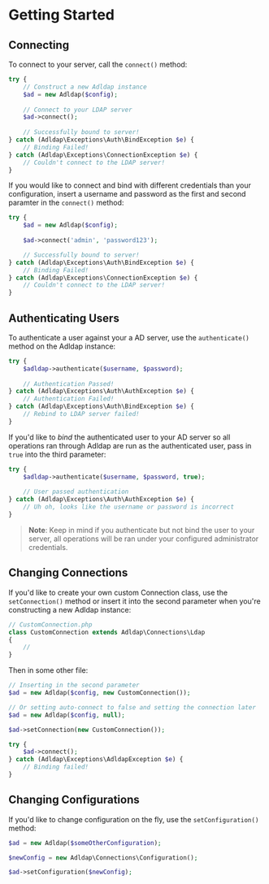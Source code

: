 # Getting Started

## Connecting

To connect to your server, call the `connect()` method:

```php
try {
    // Construct a new Adldap instance
    $ad = new Adldap($config);
    
    // Connect to your LDAP server
    $ad->connect();
    
    // Successfully bound to server!
} catch (Adldap\Exceptions\Auth\BindException $e) {
    // Binding Failed!
} catch (Adldap\Exceptions\ConnectionException $e) {
    // Couldn't connect to the LDAP server!
}
```

If you would like to connect and bind with different credentials than your configuration, insert a username and password as
the first and second paramter in the `connect()` method:

```php
try {
    $ad = new Adldap($config);
     
    $ad->connect('admin', 'password123');

    // Successfully bound to server!
} catch (Adldap\Exceptions\Auth\BindException $e) {
    // Binding Failed!
} catch (Adldap\Exceptions\ConnectionException $e) {
    // Couldn't connect to the LDAP server!
}
```

## Authenticating Users

To authenticate a user against your a AD server, use the `authenticate()` method on the Adldap instance:

```php
try {
    $adldap->authenticate($username, $password);
    
    // Authentication Passed!
} catch (Adldap\Exceptions\Auth\AuthException $e) {
    // Authentication Failed!
} catch (Adldap\Exceptions\Auth\BindException $e) {
    // Rebind to LDAP server failed!
}
```

If you'd like to *bind* the authenticated user to your AD server so all operations ran through Adldap are run as the authenticated user,
pass in `true` into the third parameter:

```php
try {
    $adldap->authenticate($username, $password, true);
    
    // User passed authentication
} catch (Adldap\Exceptions\Auth\AuthException $e) {
    // Uh oh, looks like the username or password is incorrect
}
```

> **Note**: Keep in mind if you authenticate but not bind the user to your server, all operations will be
ran under your configured administrator credentials.

## Changing Connections

If you'd like to create your own custom Connection class, use the `setConnection()` method or insert it into the
second parameter when you're constructing a new Adldap instance:

```php
// CustomConnection.php
class CustomConnection extends Adldap\Connections\Ldap
{
    //
}
```

Then in some other file:

```php
// Inserting in the second parameter
$ad = new Adldap($config, new CustomConnection());

// Or setting auto-connect to false and setting the connection later
$ad = new Adldap($config, null);

$ad->setConnection(new CustomConnection());

try {
    $ad->connect();
} catch (Adldap\Exceptions\AdldapException $e) {
    // Binding failed!
}
```

## Changing Configurations

If you'd like to change configuration on the fly, use the `setConfiguration()` method:

```php
$ad = new Adldap($someOtherConfiguration);

$newConfig = new Adldap\Connections\Configuration();

$ad->setConfiguration($newConfig);
```
